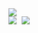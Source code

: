 <div align="left"><img src="https://github-profile-summary-cards.vercel.app/api/cards/profile-details?username=smz-exe&count_private=true&theme=transparent"/></div><div style="display: flex; justify-content: left; align-items: center; flex-wrap: nowrap; margin-bottom: 10px;">
  <img src="https://github-profile-summary-cards.vercel.app/api/cards/repos-per-language?username=smz-exe&count_private=true&theme=transparent" style="margin-right: 10px;"/>
  <img src="https://github-profile-summary-cards.vercel.app/api/cards/productive-time?username=smz-exe&count_private=true&theme=transparent" style="margin-right: 10px;"/>
</div>
